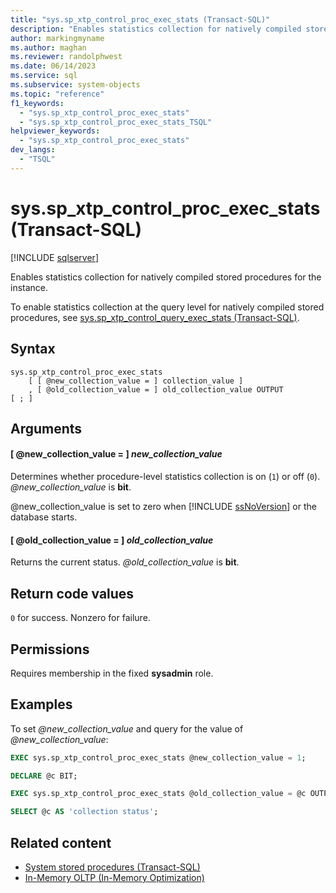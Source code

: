 ```yaml
---
title: "sys.sp_xtp_control_proc_exec_stats (Transact-SQL)"
description: "Enables statistics collection for natively compiled stored procedures for the instance."
author: markingmyname
ms.author: maghan
ms.reviewer: randolphwest
ms.date: 06/14/2023
ms.service: sql
ms.subservice: system-objects
ms.topic: "reference"
f1_keywords:
  - "sys.sp_xtp_control_proc_exec_stats"
  - "sys.sp_xtp_control_proc_exec_stats_TSQL"
helpviewer_keywords:
  - "sys.sp_xtp_control_proc_exec_stats"
dev_langs:
  - "TSQL"
---
```

# sys.sp_xtp_control_proc_exec_stats (Transact-SQL)

[!INCLUDE [sqlserver](../../includes/applies-to-version/sqlserver.md)]

Enables statistics collection for natively compiled stored procedures for the instance.

To enable statistics collection at the query level for natively compiled stored procedures, see [sys.sp_xtp_control_query_exec_stats (Transact-SQL)](sys-sp-xtp-control-query-exec-stats-transact-sql.md).

## Syntax

```syntaxsql
sys.sp_xtp_control_proc_exec_stats
    [ [ @new_collection_value = ] collection_value ]
    , [ @old_collection_value = ] old_collection_value OUTPUT
[ ; ]
```

## Arguments

#### [ @new_collection_value = ] *new_collection_value*

Determines whether procedure-level statistics collection is on (`1`) or off (`0`). *@new_collection_value* is **bit**.

@new_collection_value is set to zero when [!INCLUDE [ssNoVersion](../../includes/ssnoversion-md.md)] or the database starts.

#### [ @old_collection_value = ] *old_collection_value*

Returns the current status. *@old_collection_value* is **bit**.

## Return code values

`0` for success. Nonzero for failure.

## Permissions

Requires membership in the fixed **sysadmin** role.

## Examples

To set *@new_collection_value* and query for the value of *@new_collection_value*:

```sql
EXEC sys.sp_xtp_control_proc_exec_stats @new_collection_value = 1;

DECLARE @c BIT;

EXEC sys.sp_xtp_control_proc_exec_stats @old_collection_value = @c OUTPUT;

SELECT @c AS 'collection status';
```

## Related content

- [System stored procedures (Transact-SQL)](system-stored-procedures-transact-sql.md)
- [In-Memory OLTP (In-Memory Optimization)](../in-memory-oltp/overview-and-usage-scenarios.md)
